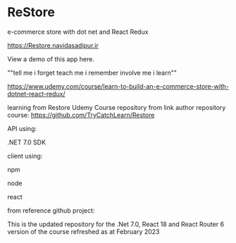# ReStore
e-commerce store with dot net and React Redux

https://Restore.navidasadipur.ir

View a demo of this app here.

""tell me i forget teach me i remember involve me i learn""

https://www.udemy.com/course/learn-to-build-an-e-commerce-store-with-dotnet-react-redux/

learning from Restore Udemy Course repository from link author repository course: https://github.com/TryCatchLearn/Restore



API using:

  .NET 7.0 SDK
  
  
client using:

  npm
  
  node
  
  react
	
	
  
  
from reference github project: 

This is the updated repository for the .Net 7.0, React 18 and React Router 6 version of the course refreshed as at February 2023








